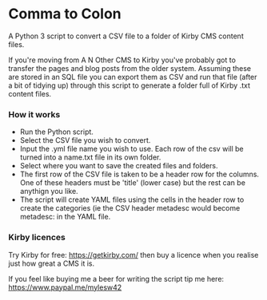 # Comma to Colon

A Python 3 script to convert a CSV file to a folder of Kirby CMS content files.

If you're moving from A N Other CMS to Kirby you've probably got to transfer the pages and blog posts from the older system. Assuming these are stored in an SQL file you can export them as CSV and run that file (after a bit of tidying up) through this script to generate a folder full of Kirby .txt content files.

### How it works

+ Run the Python script.
+ Select the CSV file you wish to convert.
+ Input the .yml file name you wish to use. Each row of the csv will be turned into a name.txt file in its own folder.
+ Select where you want to save the created files and folders.
+ The first row of the CSV file is taken to be a header row for the columns. One of these headers must be 'title' (lower case) but the rest can be anythign you like.
+ The script will create YAML files using the cells in the header row to create the categories (ie the CSV header metadesc would become metadesc: in the YAML file.

### Kirby licences

Try Kirby for free: https://getkirby.com/ then buy a licence when you realise just how great a CMS it is.

If you feel like buying me a beer for writing the script tip me here: https://www.paypal.me/mylesw42
